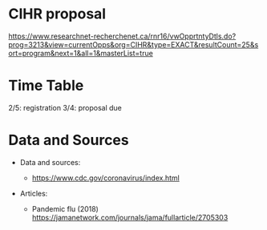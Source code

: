 # CIHR proposal 

https://www.researchnet-recherchenet.ca/rnr16/vwOpprtntyDtls.do?prog=3213&view=currentOpps&org=CIHR&type=EXACT&resultCount=25&sort=program&next=1&all=1&masterList=true

# Time Table
2/5:  registration
3/4:  proposal due

# Data and Sources
* Data and sources:
  - https://www.cdc.gov/coronavirus/index.html

* Articles:

  - Pandemic flu (2018) https://jamanetwork.com/journals/jama/fullarticle/2705303
